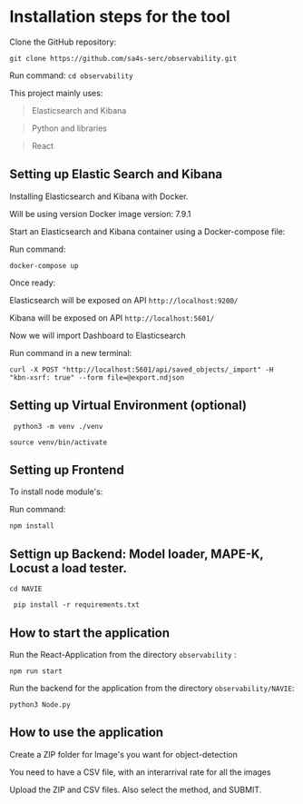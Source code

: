 # Installation steps for the tool

Clone the GitHub repository:

`git clone https://github.com/sa4s-serc/observability.git`

Run command:
`cd observability`

This project mainly uses:
> Elasticsearch and Kibana

> Python and libraries

>  React

## Setting up Elastic Search and Kibana 

Installing Elasticsearch and Kibana with Docker.

Will be using version Docker image version: 7.9.1

Start an Elasticsearch and Kibana container using a Docker-compose file:

Run command:

`docker-compose up`

Once ready:

Elasticsearch will be exposed on API `http://localhost:9200/`

Kibana will be exposed on API `http://localhost:5601/`

Now we will import Dashboard to Elasticsearch 

Run command in a new terminal:

`curl -X POST "http://localhost:5601/api/saved_objects/_import" -H "kbn-xsrf: true" --form file=@export.ndjson`

## Setting up Virtual Environment (optional)
` python3 -m venv ./venv`

 `source venv/bin/activate`

## Setting up Frontend

To install node module's:

Run command:

`npm install`

## Settign up Backend: Model loader, MAPE-K, Locust a load tester.

`cd NAVIE`

` pip install -r requirements.txt`

## How to start the application

Run the React-Application from the directory `observability` :

`npm run start`

Run the backend for the application from the directory `observability/NAVIE`:

`python3 Node.py`

## How to use the application

Create a ZIP folder for Image's you want for object-detection

You need to have a CSV file, with an interarrival rate for all the images

Upload the ZIP and CSV files. Also select the method, and SUBMIT.



